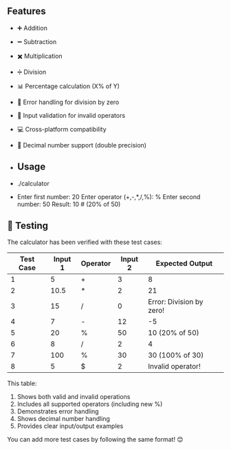 ## Features
- ➕ Addition
- ➖ Subtraction
- ✖️ Multiplication
- ➗ Division
- 📊 Percentage calculation (X% of Y)
- 🛑 Error handling for division by zero
- 🔄 Input validation for invalid operators
- 💻 Cross-platform compatibility
- 🧮 Decimal number support (double precision)

- ## Usage

- ./calculator

- Enter first number: 20
Enter operator (+,-,*,/,%): %
Enter second number: 50
Result: 10  # (20% of 50)

## 🧪 Testing

The calculator has been verified with these test cases:

| Test Case | Input 1 | Operator | Input 2 | Expected Output       |
|-----------|---------|----------|---------|-----------------------|
| 1         | 5       | +        | 3       | 8                     |
| 2         | 10.5    | *        | 2       | 21                    |
| 3         | 15      | /        | 0       | Error: Division by zero! |
| 4         | 7       | -        | 12      | -5                    |
| 5         | 20      | %        | 50      | 10 (20% of 50)        |
| 6         | 8       | /        | 2       | 4                     |
| 7         | 100     | %        | 30      | 30 (100% of 30)       |
| 8         | 5       | $        | 2       | Invalid operator!     |


This table:
1. Shows both valid and invalid operations
2. Includes all supported operators (including new %)
3. Demonstrates error handling
4. Shows decimal number handling
5. Provides clear input/output examples

You can add more test cases by following the same format! 😊
